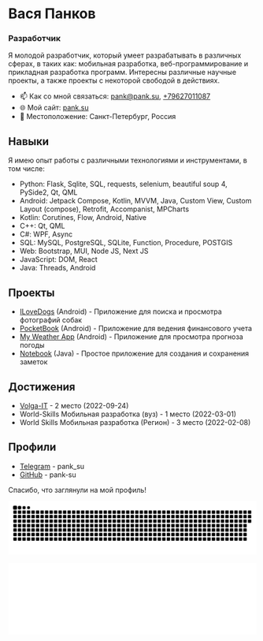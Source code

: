 # Вася Панков

### Разработчик

Я молодой разработчик, который умеет разрабатывать в различных сферах, в таких как: мобильная разработка, веб-программирование и прикладная разработка программ. Интересны различные научные проекты, а также проекты с некоторой свободой в действиях.

- 📫 Как со мной связаться: [pank@pank.su](mailto:pank@pank.su), [+79627011087](tel:+79627011087)
- 🌐 Мой сайт: [pank.su](https://pank.su)
- 📍 Местоположение: Санкт-Петербург, Россия

## Навыки

Я имею опыт работы с различными технологиями и инструментами, в том числе:

- Python: Flask, Sqlite, SQL, requests, selenium, beautiful soup 4, PySide2, Qt, QML
- Android: Jetpack Compose, Kotlin, MVVM, Java, Custom View, Custom Layout (compose), Retrofit, Accompanist, MPCharts
- Kotlin: Corutines, Flow, Android, Native
- C++: Qt, QML
- C#: WPF, Async
- SQL: MySQL, PostgreSQL, SQLite, Function, Procedure, POSTGIS
- Web: Bootstrap, MUI, Node JS, Next JS
- JavaScript: DOM, React
- Java: Threads, Android

## Проекты

- [ILoveDogs](https://github.com/vasyas-training/ILoveDogs) (Android) - Приложение для поиска и просмотра фотографий собак
- [PocketBook](https://github.com/vasyas-training/PocketBook) (Android) - Приложение для ведения финансового учета
- [My Weather App](https://github.com/vasyas-training/My-Weather-App) (Android) - Приложение для просмотра прогноза погоды
- [Notebook](https://github.com/vasyas-training/Notebook) (Java) - Простое приложение для создания и сохранения заметок

## Достижения

- [Volga-IT](https://volga-it.org/) - 2 место (2022-09-24)
- World-Skills Мобильная разработка (вуз) - 1 место (2022-03-01)
- World Skills Мобильная разработка (Регион) - 3 место (2022-02-08)

## Профили

- [Telegram](https://t.me/pank_su) - pank_su
- [GitHub](https://github.com/pank-su) - pank-su

Спасибо, что заглянули на мой профиль!

![](https://raw.githubusercontent.com/pank-su/pank-su/output/github-contribution-grid-snake.svg)
<p align="center">
  <img src="/dist/metrics.classic.svg" alt="Language stats"  />
</p>
